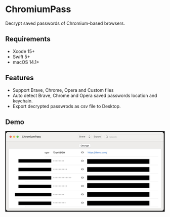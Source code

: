 # ChromiumPass
Decrypt saved passwords of Chromium-based browsers.

## Requirements
- Xcode 15+
- Swift 5+
- macOS 14.1+

## Features
- Support Brave, Chrome, Opera and Custom files
- Auto detect Brave, Chrome and Opera saved passwords location and keychain.
- Export decrypted passwrods as csv file to Desktop. 

## Demo
![Demo](chromiumpass.jpg)
